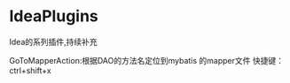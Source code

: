 # IdeaPlugins
  Idea的系列插件,持续补充  
  
  GoToMapperAction:根据DAO的方法名定位到mybatis 的mapper文件 快捷键：ctrl+shift+x
